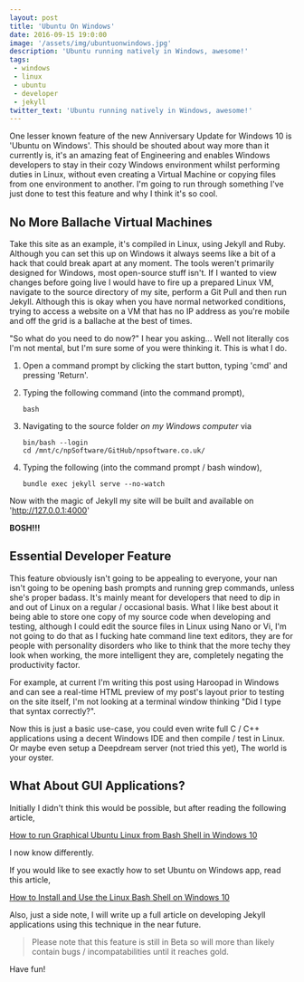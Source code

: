 ```yaml
---
layout: post
title: 'Ubuntu On Windows'
date: 2016-09-15 19:0:00
image: '/assets/img/ubuntuonwindows.jpg'
description: 'Ubuntu running natively in Windows, awesome!'
tags:
 - windows
 - linux
 - ubuntu
 - developer
 - jekyll
twitter_text: 'Ubuntu running natively in Windows, awesome!'
---
```


One lesser known feature of the new Anniversary Update for Windows 10 is 'Ubuntu on Windows'.  This should be shouted about way more than it currently is, it's an amazing feat of Engineering and enables Windows developers to stay in their cozy Windows environment whilst performing duties in Linux, without even creating a Virtual Machine or copying files from one environment to another.  I'm going to run through something I've just done to test this feature and why I think it's so cool.

## No More Ballache Virtual Machines

Take this site as an example, it's compiled in Linux, using Jekyll and Ruby.  Although you can set this up on Windows it always seems like a bit of a hack that could break apart at any moment.  The tools weren't primarily designed for Windows, most open-source stuff isn't.  If I wanted to view changes before going live I would have to fire up a prepared Linux VM, navigate to the source directory of my site, perform a Git Pull and then run Jekyll.  Although this is okay when you have normal networked conditions, trying to access a website on a VM that has no IP address as you're mobile and off the grid is a ballache at the best of times.

"So what do you need to do now?" I hear you asking... Well not literally cos I'm not mental, but I'm sure some of you were thinking it.  This is what I do.

1.  Open a command prompt by clicking the start button, typing 'cmd' and pressing 'Return'.
2.  Typing the following command (into the command prompt),

    ```
    bash
    ```

3.  Navigating to the source folder *on my Windows computer* via

    ```
    bin/bash --login
    cd /mnt/c/npSoftware/GitHub/npsoftware.co.uk/
    ```

4.  Typing the following (into the command prompt / bash window),

    ```
    bundle exec jekyll serve --no-watch
    ```

Now with the magic of Jekyll my site will be built and available on 'http://127.0.0.1:4000'

**BOSH!!!**

## Essential Developer Feature

This feature obviously isn't going to be appealing to everyone, your nan isn't going to be opening bash prompts and running grep commands, unless she's proper badass.  It's mainly meant for developers that need to dip in and out of Linux on a regular / occasional basis.  What I like best about it being able to store one copy of my source code when developing and testing, although I could edit the source files in Linux using Nano or Vi, I'm not going to do that as I fucking hate command line text editors, they are for people with personality disorders who like to think that the more techy they look when working, the more intelligent they are, completely negating the productivity factor.

For example, at current I'm writing this post using Haroopad in Windows and can see a real-time HTML preview of my post's layout prior to testing on the site itself, I'm not looking at a terminal window thinking "Did I type that syntax correctly?".

Now this is just a basic use-case, you could even write full C / C++ applications using a decent Windows IDE and then compile / test in Linux.  Or maybe even setup a Deepdream server (not tried this yet),  The world is your oyster.

## What About GUI Applications?

Initially I didn't think this would be possible, but after reading the following article,

[How to run Graphical Ubuntu Linux from Bash Shell in Windows 10](http://thehackernews.com/2016/07/ubuntu-gui-windows-10.html)

I now know differently.

If you would like to see exactly how to set Ubuntu on Windows app, read this article,

[How to Install and Use the Linux Bash Shell on Windows 10](http://www.howtogeek.com/249966/how-to-install-and-use-the-linux-bash-shell-on-windows-10/)

Also, just a side note, I will write up a full article on developing Jekyll applications using this technique in the near future.

> Please note that this feature is still in Beta so will more than likely contain bugs / incompatabilities until it reaches gold.

Have fun!